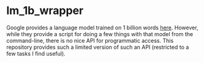 # lm_1b_wrapper

Google provides a language model trained on 1 billion words [here](https://github.com/tensorflow/models/tree/master/research/lm_1b). However, while they provide a script for doing a few things with that model from the command-line, there is no nice API for programmatic access. This repository provides such a limited version of such an API (restricted to a few tasks I find useful).
